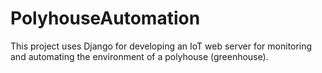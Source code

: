 # PolyhouseAutomation
This project uses Django for developing an IoT web server for monitoring and automating the environment of a polyhouse (greenhouse).
